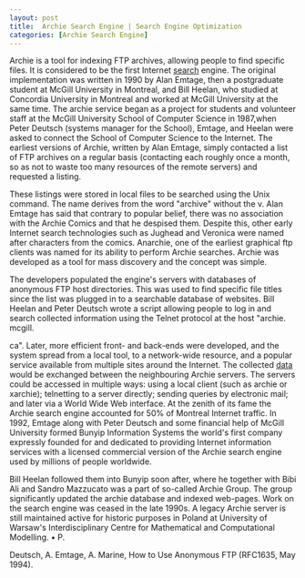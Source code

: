 ```yaml
---
layout: post
title:  Archie Search Engine | Search Engine Optimization
categories: [Archie Search Engine]
---
```


Archie is a tool for indexing FTP archives, allowing people to find specific files. It is considered to be the first Internet [search](https://search-engine-optimization-blog.github.io/Audio-Search-Engine) engine. The original implementation was written in 1990 by Alan Emtage, then a postgraduate student at McGill University in Montreal, and Bill Heelan, who studied at Concordia University in Montreal and worked at McGill University at the same time. The archie service began as a project for students and volunteer staff at the McGill University School of Computer Science in 1987,when Peter Deutsch (systems manager for the School), Emtage, and Heelan were asked to connect the School of Computer Science to the Internet. The earliest versions of Archie, written by Alan Emtage, simply contacted a list of FTP archives on a regular basis (contacting each roughly once a month, so as not to waste too many resources of the remote servers) and requested a listing.

These listings were stored in local files to be searched using the Unix command. The name derives from the word "archive" without the v. Alan Emtage has said that contrary to popular belief, there was no association with the Archie Comics and that he despised them. Despite this, other early Internet search technologies such as Jughead and Veronica were named after characters from the comics. Anarchie, one of the earliest graphical ftp clients was named for its ability to perform Archie searches. Archie was developed as a tool for mass discovery and the concept was simple.

The developers populated the engine's servers with databases of anonymous FTP host directories. This was used to find specific file titles since the list was plugged in to a searchable database of websites. Bill Heelan and Peter Deutsch wrote a script allowing people to log in and search collected information using the Telnet protocol at the host "archie. mcgill.

ca". Later, more efficient front- and back-ends were developed, and the system spread from a local tool, to a network-wide resource, and a popular service available from multiple sites around the Internet. The collected [data](https://data-science-blog.github.io/Big-Data) would be exchanged between the neighbouring Archie servers. The servers could be accessed in multiple ways: using a local client (such as archie or xarchie); telnetting to a server directly; sending queries by electronic mail; and later via a World Wide Web interface. At the zenith of its fame the Archie search engine accounted for 50% of Montreal Internet traffic. In 1992, Emtage along with Peter Deutsch and some financial help of McGill University formed Bunyip Information Systems the world's first company expressly founded for and dedicated to providing Internet information services with a licensed commercial version of the Archie search engine used by millions of people worldwide.

Bill Heelan followed them into Bunyip soon after, where he together with Bibi Ali and Sandro Mazzucato was a part of so-called Archie Group. The group significantly updated the archie database and indexed web-pages. Work on the search engine was ceased in the late 1990s. A legacy Archie server is still maintained active for historic purposes in Poland at University of Warsaw's Interdisciplinary Centre for Mathematical and Computational Modelling. • P.

Deutsch, A. Emtage, A. Marine, How to Use Anonymous FTP (RFC1635, May 1994).

